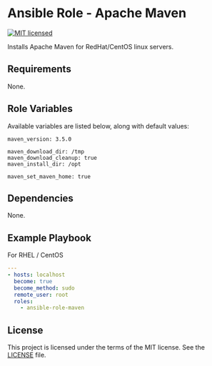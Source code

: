 # Ansible Role - Apache Maven

[![MIT licensed](https://img.shields.io/badge/license-MIT-blue.svg)](https://raw.githubusercontent.com/wolffaxn/ansible-role-maven/master/LICENSE)

Installs Apache Maven for RedHat/CentOS linux servers.

## Requirements

None.

## Role Variables

Available variables are listed below, along with default values:

    maven_version: 3.5.0

    maven_download_dir: /tmp
    maven_download_cleanup: true
    maven_install_dir: /opt

    maven_set_maven_home: true

## Dependencies

None.

## Example Playbook

For RHEL / CentOS

```yaml
---
- hosts: localhost
  become: true
  become_method: sudo
  remote_user: root
  roles:
    - ansible-role-maven
```
## License

This project is licensed under the terms of the MIT license. See the [LICENSE](LICENSE) file.
